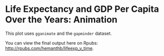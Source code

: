 # Life Expectancy and GDP Per Capita Over the Years: Animation
This plot uses `gganimate` and the `gapminder` dataset.

You can view the final output here on Rpubs: http://rpubs.com/hemanthb/lifeexp_v_time.
